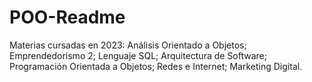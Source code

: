# POO-Readme
Materias cursadas en 2023:
Análisis Orientado a Objetos;
Emprendedorismo 2;
Lenguaje SQL;
Arquitectura de Software;
Programación Orientada a Objetos;
Redes e Internet;
Marketing Digital.
